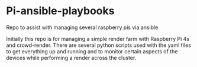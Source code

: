 # Pi-ansible-playbooks
Repo to assist with managing several raspberry pis via ansible

Initially this repo is for managing a simple render farm with Raspberry Pi 4s and crowd-render.
There are several python scripts used with the yaml files to get everything up and running and to monitor certain aspects of the devices while performing a render across the cluster.
